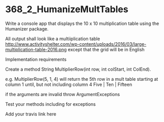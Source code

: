 # 368_2_HumanizeMultTables

Write a console app that displays the 10 x 10 multiplication table using the Humanizer package.

All output shall look like a multiiplication table http://www.activityshelter.com/wp-content/uploads/2016/03/large-multiplication-table-2016.png except that the grid will be in English

Implementation requirements

Create a method String MultiplierRow(int row, int colStart, int ColEnd). 

e.g. MultiplierRow(5, 1, 4) will return the 5th row in a mult table starting at column 1 until, but not including column 4
  Five  |  Ten  |  Fifteen 
  
  if the arguments are invalid throw ArgumentExceptions
  
  Test your methods including for exceptions
  
  Add your travis link here
